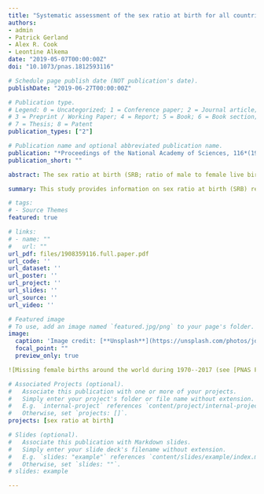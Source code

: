 ```yaml
---
title: "Systematic assessment of the sex ratio at birth for all countries and estimation of national imbalances and regional reference levels"
authors:
- admin
- Patrick Gerland
- Alex R. Cook
- Leontine Alkema
date: "2019-05-07T00:00:00Z"
doi: "10.1073/pnas.1812593116"

# Schedule page publish date (NOT publication's date).
publishDate: "2019-06-27T00:00:00Z"

# Publication type.
# Legend: 0 = Uncategorized; 1 = Conference paper; 2 = Journal article;
# 3 = Preprint / Working Paper; 4 = Report; 5 = Book; 6 = Book section;
# 7 = Thesis; 8 = Patent
publication_types: ["2"]

# Publication name and optional abbreviated publication name.
publication: "*Proceedings of the National Academy of Sciences, 116*(19) 9303--9311"
publication_short: ""

abstract: The sex ratio at birth (SRB; ratio of male to female live births) imbalance in parts of the world over the past few decades is a direct consequence of sex-selective abortion, driven by the coexistence of son preference, readily available technology of prenatal sex determination, and fertility decline. Estimation of the degree of SRB imbalance is complicated because of unknown SRB reference levels and because of the uncertainty associated with SRB observations. There are needs for reproducible methods to construct SRB estimates with uncertainty, and to assess SRB inflation due to sex-selective abortion. We compile an extensive database from vital registration systems, censuses and surveys with 10,835 observations, and 16,602 country-years of information from 202 countries. We develop Bayesian methods for SRB estimation for all countries from 1950 to 2017. We model the SRB regional and national reference levels, the fluctuation around national reference levels, and the inflation. The estimated regional reference levels range from 1.031 (95% uncertainty interval [1.027; 1.036]) in sub-Saharan Africa to 1.063 [1.055; 1.072] in southeastern Asia, 1.063 [1.054; 1.072] in eastern Asia, and 1.067 [1.058; 1.077] in Oceania. We identify 12 countries with strong statistical evidence of SRB imbalance during 1970–2017, resulting in 45.0 [36.4; 54.8] million missing female births globally. The majority of those missing female births are in China, with 23.1 [16.5; 30.7] million, and in India, with 20.7 [15.5; 26.6] million.

summary: This study provides information on sex ratio at birth (SRB) reference levels and SRB imbalance. Using a comprehensive database and a Bayesian estimation model, we estimate that SRB reference levels are significantly different from the commonly assumed historical norm of 1.05 for most regions. We identify 12 countries with strong statistical evidence of SRB imbalance: Albania, Armenia, Azerbaijan, China, Georgia, Hong Kong (SAR of China), India, Republic of Korea, Montenegro, Taiwan (Province of China), Tunisia, and Vietnam.

# tags:
# - Source Themes
featured: true

# links:
# - name: ""
#   url: ""
url_pdf: files/1908359116.full.paper.pdf
url_code: ''
url_dataset: ''
url_poster: ''
url_project: ''
url_slides: ''
url_source: ''
url_video: ''

# Featured image
# To use, add an image named `featured.jpg/png` to your page's folder. 
image:
  caption: 'Image credit: [**Unsplash**](https://unsplash.com/photos/jdD8gXaTZsc)'
  focal_point: ""
  preview_only: true

![Missing female births around the world during 1970--2017 (see [PNAS Fig.3](https://www.pnas.org/content/116/19/9303))](./fig3.png)

# Associated Projects (optional).
#   Associate this publication with one or more of your projects.
#   Simply enter your project's folder or file name without extension.
#   E.g. `internal-project` references `content/project/internal-project/index.md`.
#   Otherwise, set `projects: []`.
projects: [sex ratio at birth]

# Slides (optional).
#   Associate this publication with Markdown slides.
#   Simply enter your slide deck's filename without extension.
#   E.g. `slides: "example"` references `content/slides/example/index.md`.
#   Otherwise, set `slides: ""`.
# slides: example

---
```


